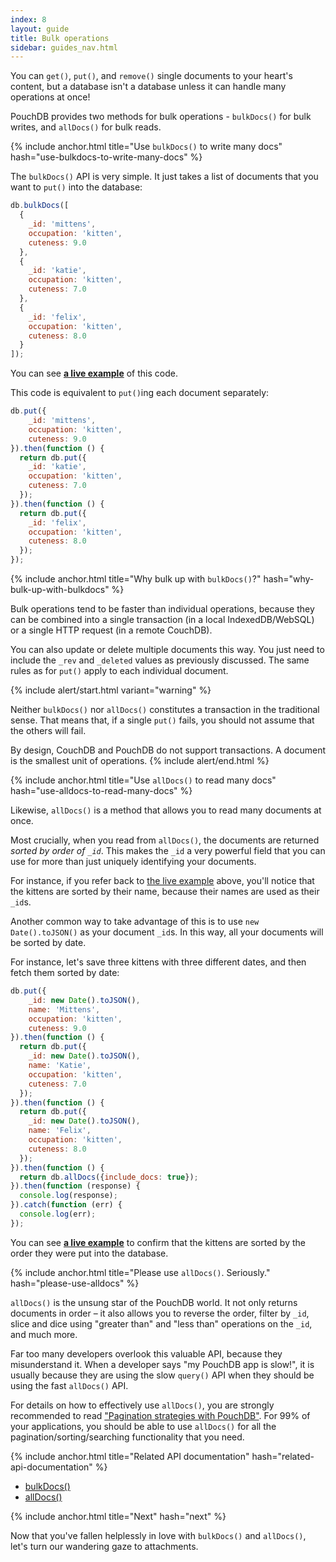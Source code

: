 ```yaml
---
index: 8
layout: guide
title: Bulk operations
sidebar: guides_nav.html
---
```


You can `get()`, `put()`, and `remove()` single documents to your heart's content, but a database isn't a database unless it can handle many operations at once!

PouchDB provides two methods for bulk operations - `bulkDocs()` for bulk writes, and `allDocs()` for bulk reads.

{% include anchor.html title="Use `bulkDocs()` to write many docs" hash="use-bulkdocs-to-write-many-docs" %}

The `bulkDocs()` API is very simple.  It just takes a list of documents that you want to `put()` into the database:

```js
db.bulkDocs([
  {
    _id: 'mittens',
    occupation: 'kitten',
    cuteness: 9.0
  },
  {
    _id: 'katie',
    occupation: 'kitten',
    cuteness: 7.0
  },
  {
    _id: 'felix',
    occupation: 'kitten',
    cuteness: 8.0
  }
]);
```

You can see **[a live example](http://bl.ocks.org/nolanlawson/038a45134341f3b7235b)** of this code.

This code is equivalent to `put()`ing each document separately:

```js
db.put({
    _id: 'mittens',
    occupation: 'kitten',
    cuteness: 9.0
}).then(function () {
  return db.put({
    _id: 'katie',
    occupation: 'kitten',
    cuteness: 7.0
  });
}).then(function () {
  return db.put({
    _id: 'felix',
    occupation: 'kitten',
    cuteness: 8.0
  });
});
```

{% include anchor.html title="Why bulk up with `bulkDocs()`?" hash="why-bulk-up-with-bulkdocs" %}

Bulk operations tend to be faster than individual operations, because they can be combined into a single transaction (in a local IndexedDB/WebSQL) or a single HTTP request (in a remote CouchDB).

You can also update or delete multiple documents this way. You just need to include the `_rev` and `_deleted` values as previously discussed. The same rules as for `put()` apply to each individual document.

{% include alert/start.html variant="warning" %}

Neither <code>bulkDocs()</code> nor <code>allDocs()</code> constitutes a transaction in the traditional sense. That means that, if a single <code>put()</code> fails, you should not assume that the others will fail.
<p/>
<p/>
By design, CouchDB and PouchDB do not support transactions. A document is the smallest unit of operations.
{% include alert/end.html %}

{% include anchor.html title="Use `allDocs()` to read many docs" hash="use-alldocs-to-read-many-docs" %}

Likewise, `allDocs()` is a method that allows you to read many documents at once.

Most crucially, when you read from `allDocs()`, the documents are returned *sorted by order of `_id`*.  This makes the `_id` a very powerful field that you can use for more than just uniquely identifying your documents.

For instance, if you refer back to [the live example](http://bl.ocks.org/nolanlawson/038a45134341f3b7235b) above, you'll notice that the kittens are sorted by their name, because their names are used as their `_id`s.

Another common way to take advantage of this is to use `new Date().toJSON()` as your document `_id`s. In this way, all your documents will be sorted by date.

For instance, let's save three kittens with three different dates, and then fetch them sorted by date:

```js
db.put({
    _id: new Date().toJSON(),
    name: 'Mittens',
    occupation: 'kitten',
    cuteness: 9.0
}).then(function () {
  return db.put({
    _id: new Date().toJSON(),
    name: 'Katie',
    occupation: 'kitten',
    cuteness: 7.0
  });
}).then(function () {
  return db.put({
    _id: new Date().toJSON(),
    name: 'Felix',
    occupation: 'kitten',
    cuteness: 8.0
  });
}).then(function () {
  return db.allDocs({include_docs: true});
}).then(function (response) {
  console.log(response);
}).catch(function (err) {
  console.log(err);
});
```

You can see **[a live example](http://bl.ocks.org/nolanlawson/8f58dbc360348a4c95f6)** to confirm that the kittens are sorted by the order they were put into the database.

{% include anchor.html title="Please use `allDocs()`. Seriously." hash="please-use-alldocs" %}

`allDocs()` is the unsung star of the PouchDB world. It not only returns documents in order &ndash; it also allows you to reverse the order, filter by `_id`, slice and dice using "greater than" and "less than" operations on the `_id`, and much more.

Far too many developers overlook this valuable API, because they misunderstand it. When a developer says "my PouchDB app is slow!", it is usually because they are using the slow `query()` API when they should be using the fast `allDocs()` API.

For details on how to effectively use `allDocs()`, you are strongly recommended to read ["Pagination strategies with PouchDB"](http://pouchdb.com/2014/04/14/pagination-strategies-with-pouchdb.html). For 99% of your applications, you should be able to use `allDocs()` for all the pagination/sorting/searching functionality that you need.

{% include anchor.html title="Related API documentation" hash="related-api-documentation" %}

* [bulkDocs()](/api.html#batch_create)
* [allDocs()](/api.html#batch_fetch)

{% include anchor.html title="Next" hash="next" %}

Now that you've fallen helplessly in love with `bulkDocs()` and `allDocs()`, let's turn our wandering gaze to attachments.
